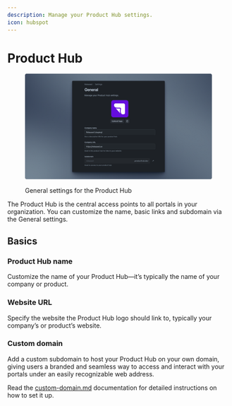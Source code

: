 ```yaml
---
description: Manage your Product Hub settings.
icon: hubspot
---
```


# Product Hub

<figure><img src="../../.gitbook/assets/Released Settings - General.png" alt=""><figcaption><p>General settings for the Product Hub</p></figcaption></figure>

The Product Hub is the central access points to all portals in your organization. You can customize the name, basic links and subdomain via the General settings.

## Basics

### Product Hub name

Customize the name of your Product Hub—it’s typically the name of your company or product.

### Website URL

Specify the website the Product Hub logo should link to, typically your company’s or product’s website.

### Custom domain

Add a custom subdomain to host your Product Hub on your own domain, giving users a branded and seamless way to access and interact with your portals under an easily recognizable web address.

Read the [custom-domain.md](custom-domain.md "mention") documentation for detailed instructions on how to set it up.&#x20;

